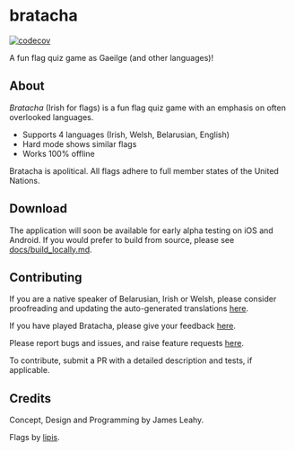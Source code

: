 # bratacha

[![codecov](https://codecov.io/gh/defuncart/bratacha/branch/master/graph/badge.svg)](https://codecov.io/gh/defuncart/bratacha)

A fun flag quiz game as Gaeilge (and other languages)!

## About

*Bratacha* (Irish for flags) is a fun flag quiz game with an emphasis on often overlooked languages.

- Supports 4 languages (Irish, Welsh, Belarusian, English)
- Hard mode shows similar flags
- Works 100% offline

Bratacha is apolitical. All flags adhere to full member states of the United Nations.

## Download

The application will soon be available for early alpha testing on iOS and Android. If you would prefer to build from source, please see [docs/build_locally.md](docs/build_locally.md).

## Contributing

If you are a native speaker of Belarusian, Irish or Welsh, please consider proofreading and updating the auto-generated translations [here](https://docs.google.com/spreadsheets/d/1bfFT6_rA-9QEBTHy1YDpdP-lgQ42Cq4YV1AchvA21pY/edit?usp=sharing).

If you have played Bratacha, please give your feedback [here](https://forms.gle/UL2nhvt8oeRH361E6).

Please report bugs and issues, and raise feature requests [here](https://github.com/defuncart/der_die_das/issues).

To contribute, submit a PR with a detailed description and tests, if applicable.

## Credits

Concept, Design and Programming by James Leahy.

Flags by [lipis](https://github.com/lipis/flag-icons/).
